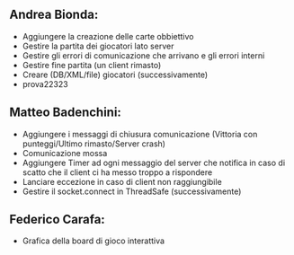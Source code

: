 ﻿## Andrea Bionda:
- Aggiungere la creazione delle carte obbiettivo
- Gestire la partita dei giocatori lato server
- Gestire gli errori di comunicazione che arrivano e gli errori interni
- Gestire fine partita (un client rimasto)
- Creare (DB/XML/file) giocatori (successivamente)
- prova22323
 
## Matteo Badenchini:
- Aggiungere i messaggi di chiusura comunicazione (Vittoria con punteggi/Ultimo rimasto/Server crash)
- Comunicazione mossa
- Aggiungere Timer ad ogni messaggio del server che notifica in caso di scatto che il client ci ha messo troppo a rispondere
- Lanciare eccezione in caso di client non raggiungibile
- Gestire il socket.connect in ThreadSafe (successivamente)


## Federico Carafa:
- Grafica della board di gioco interattiva

 
